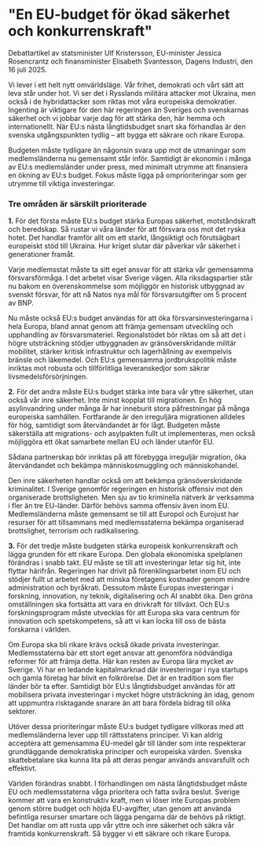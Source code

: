 # "En EU-budget för ökad säkerhet och konkurrenskraft"

Debattartikel av statsminister Ulf Kristersson, EU-minister Jessica Rosencrantz och finansminister Elisabeth Svantesson, Dagens Industri, den 16 juli 2025.

Vi lever i ett helt nytt omvärldsläge. Vår frihet, demokrati och vårt sätt att leva står under hot. Vi ser det i Rysslands militära attacker mot Ukraina, men också i de hybridattacker som riktas mot våra europeiska demokratier. Ingenting är viktigare för den här regeringen än Sveriges och svenskarnas säkerhet och vi jobbar varje dag för att stärka den, här hemma och internationellt. När EU:s nästa långtidsbudget snart ska förhandlas är den svenska utgångspunkten tydlig – att bygga ett säkrare och rikare Europa.

Budgeten måste tydligare än någonsin svara upp mot de utmaningar som medlemsländerna nu gemensamt står inför. Samtidigt är ekonomin i många av EU:s medlemsländer under press, med minimalt utrymme att finansiera en ökning av EU:s budget. Fokus måste ligga på omprioriteringar som ger utrymme till viktiga investeringar.

### Tre områden är särskilt prioriterade

**1.** För det första måste EU:s budget stärka Europas säkerhet, motståndskraft och beredskap. Så rustar vi våra länder för att försvara oss mot det ryska hotet. Det handlar framför allt om ett starkt, långsiktigt och förutsägbart europeiskt stöd till Ukraina. Hur kriget slutar där påverkar vår säkerhet i generationer framåt.

Varje medlemsstat måste ta sitt eget ansvar för att stärka vår gemensamma försvarsförmåga. I det arbetet visar Sverige vägen. Alla riksdagspartier står nu bakom en överenskommelse som möjliggör en historisk utbyggnad av svenskt försvar, för att nå Natos nya mål för försvarsutgifter om 5 procent av BNP.

Nu måste också EU:s budget användas för att öka försvarsinvesteringarna i hela Europa, bland annat genom att främja gemensam utveckling och upphandling av försvarsmateriel. Regionalstödet bör riktas om så att det i högre utsträckning stödjer utbyggnaden av gränsöverskridande militär mobilitet, stärker kritisk infrastruktur och lagerhållning av exempelvis bränsle och läkemedel. Och EU:s gemensamma jordbrukspolitik måste inriktas mot robusta och tillförlitliga leveranskedjor som säkrar livsmedelsförsörjningen.

**2.** För det andra måste EU:s budget stärka inte bara vår yttre säkerhet, utan också vår inre säkerhet. Inte minst kopplat till migrationen. En hög asylinvandring under många år har inneburit stora påfrestningar på många europeiska samhällen. Fortfarande är den irreguljära migrationen alldeles för hög, samtidigt som återvändandet är för lågt. Budgeten måste säkerställa att migrations- och asylpakten fullt ut implementeras, men också möjliggöra ett ökat samarbete mellan EU och länder utanför EU.

Sådana partnerskap bör inriktas på att förebygga irreguljär migration, öka återvändandet och bekämpa människosmuggling och människohandel.

Den inre säkerheten handlar också om att bekämpa gränsöverskridande kriminalitet. I Sverige genomför regeringen en historisk offensiv mot den organiserade brottsligheten. Men sju av tio kriminella nätverk är verksamma i fler än tre EU-länder. Därför behövs samma offensiv även inom EU. Medlemsländerna måste gemensamt se till att Europol och Eurojust har resurser för att tillsammans med medlemsstaterna bekämpa organiserad brottslighet, terrorism och radikalisering.

**3.** För det tredje måste budgeten stärka europeisk konkurrenskraft och lägga grunden för ett rikare Europa. Den globala ekonomiska spelplanen förändras i snabb takt. EU måste se till att investeringar letar sig hit, inte flyttar härifrån. Regeringen har drivit på förenklingsarbetet inom EU och stödjer fullt ut arbetet med att minska företagens kostnader genom mindre administration och byråkrati. Dessutom måste Europas investeringar i forskning, innovation, ny teknik, digitalisering och AI snabbt öka. Den gröna omställningen ska fortsätta att vara en drivkraft för tillväxt. Och EU:s forskningsprogram måste utvecklas för att Europa ska vara centrum för innovation och spetskompetens, så att vi kan locka till oss de bästa forskarna i världen.

Om Europa ska bli rikare krävs också ökade privata investeringar. Medlemsstaterna bär ett stort eget ansvar att genomföra nödvändiga reformer för att främja detta. Här kan resten av Europa lära mycket av Sverige. Vi har en ledande kapitalmarknad där investeringar i nya startups och gamla företag har blivit en folkrörelse. Det är en tradition som fler länder bör ta efter. Samtidigt bör EU:s långtidsbudget användas för att mobilisera privata investeringar i mycket högre utsträckning än idag, genom att uppmuntra risktagande snarare än att bara fördela bidrag till olika sektorer.

Utöver dessa prioriteringar måste EU:s budget tydligare villkoras med att medlemsländerna lever upp till rättsstatens principer. Vi kan aldrig acceptera att gemensamma EU-medel går till länder som inte respekterar grundläggande demokratiska principer och europeiska värden. Svenska skattebetalare ska kunna lita på att deras pengar används ansvarsfullt och effektivt.

Världen förändras snabbt. I förhandlingen om nästa långtidsbudget måste EU och medlemsstaterna våga prioritera och fatta svåra beslut. Sverige kommer att vara en konstruktiv kraft, men vi löser inte Europas problem genom större budget och höjda EU-avgifter, utan genom att använda befintliga resurser smartare och lägga pengarna där de behövs på riktigt. Det handlar om att rusta upp vår yttre och inre säkerhet och säkra vår framtida konkurrenskraft. Så bygger vi ett säkrare och rikare Europa.
